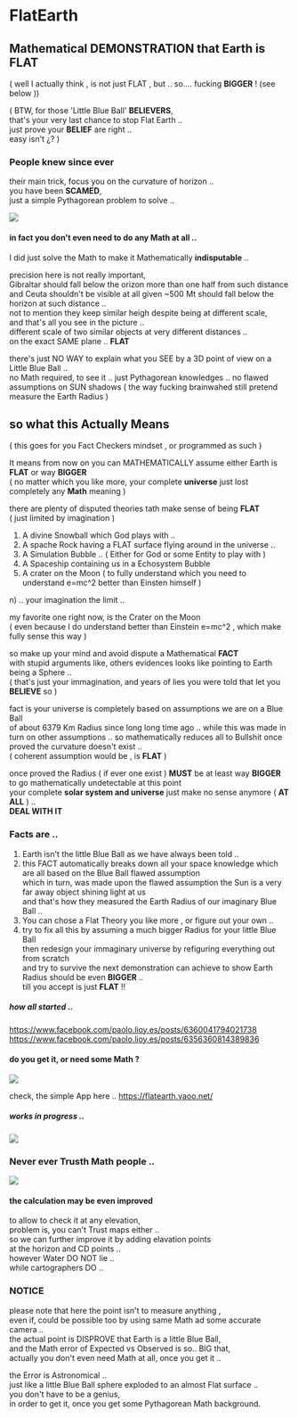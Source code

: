 # FlatEarth
## Mathematical DEMONSTRATION that Earth is FLAT 
( well I actually think , is not just FLAT , but .. so.... fucking **BIGGER** !  (see below ))  

( BTW, for those 'Little Blue Ball' **BELIEVERS**,  
  that's your very last chance to stop Flat Earth ..   
  just prove your **BELIEF** are right ..  
  easy isn't ¿? ) 

### People knew since ever
their main trick, focus you on the curvature of horizon ..  
you have been **SCAMED**,  
just a simple Pythagorean problem to solve ..  

![](flat-earth-in-one-sinle-shot.png)

#### in fact you don't even need to do any Math at all ..
I did just solve the Math to make it Mathematically **indisputable** ..  

precision here is not really important,  
Gibraltar should fall below the orizon more than one half from such distance  
and Ceuta shouldn't be visible at all given ~500 Mt should fall below the horizon at such distance ..  
not to mention they keep similar heigh despite being at different scale,  
and that's all you see in the picture ..  
different scale of two similar objects at very different distances ..    
on the exact SAME plane ..  **FLAT**  

there's just NO WAY to explain what you SEE by a 3D point of view on a Little Blue Ball ..  
no Math required, to see it .. just Pythagorean knowledges .. 
no flawed assumptions on SUN shadows 
( the way fucking brainwahed still pretend measure the Earth Radius )


## so what this Actually Means 
( this goes for you Fact Checkers mindset , or programmed as such )

It means from now on you can MATHEMATICALLY assume either Earth is **FLAT** or way **BIGGER**  
( no matter which you like more, your complete **universe** just lost completely any **Math** meaning  )

there are plenty of disputed theories tath make sense of being **FLAT**  
( just limited by imagination )  
1) A divine Snowball which God plays with ..  
2) A spache Rock having a FLAT surface flying around in the universe ..   
3) A Simulation Bubble ..  ( Either for God or some Entity to play with )
4) A Spaceship containing us in a Echosystem Bubble 
5) A crater on the Moon ( to fully understand which you need to understand e=mc^2 better than Einsten himself )  

n) .. your imagination the limit ..  

  my favorite one right now, is the Crater on the Moon  
( even because I do understand better than Einstein e=mc^2 , 
  which make fully sense this way )

so make up your mind and avoid dispute a Mathematical **FACT**  
with stupid arguments like,
others evidences looks like pointing to Earth being a Sphere ..   
( that's just your immagination, and years of lies you were told that let you **BELIEVE** so )

fact is your universe is completely based on assumptions we are on a Blue Ball  
of about 6379 Km Radius since long long time ago .. while this was made in turn on other assumptions .. 
so mathematically reduces all to Bullshit once proved the curvature doesn't exist ..  
( coherent assumption would be , is **FLAT** )

once proved the Radius ( if ever one exist ) **MUST** be at least way **BIGGER**  
to go mathematically undetectable at this point  
your complete **solar system and universe** just make no sense anymore ( **AT ALL** ) ..  
**DEAL WITH IT**  


### Facts are ..  
1) Earth isn't the little Blue Ball as we have always been told ..  
2) this FACT automatically breaks down all your space knowledge which are all based on the Blue Ball flawed assumption  
   which in turn, was made upon the flawed assumption the Sun is a very far away object shining light at us   
   and that's how they measured the Earth Radius of our imaginary Blue Ball ..  
3) You can chose a Flat Theory you like more , or figure out your own ..  
4) try to fix all this by assuming a much bigger Radius for your little Blue Ball  
   then redesign your immaginary universe by refiguring everything out from scratch   
   and try to survive the next demonstration can achieve to show Earth Radius should be even **BIGGER** ..  
   till you accept is just **FLAT** !!  
 

##### how all started ..  
https://www.facebook.com/paolo.lioy.es/posts/6360041794021738  
https://www.facebook.com/paolo.lioy.es/posts/6356360814389836  


#### do you get it, or need some Math ?
![](theProblem.png)

check, the simple App here .. 
 https://flatearth.yaoo.net/

##### works in progress ..
![](preview3.png)



### Never ever Trusth Math people ..
![](flawedArg.png)

#### the calculation may be even improved 
to allow to check it at any elevation,  
problem is, you can't Trust maps either ..  
so we can further improve it by adding elavation points  
at the horizon and CD points ..  
however Water DO NOT lie ..  
while cartographers DO ..  

### NOTICE
please note that here the point isn't to measure anything ,  
even if, could be possible too by using same Math ad some accurate camera ..  
the actual point is DISPROVE that Earth is a little Blue Ball,  
and the Math error of Expected vs Observed is so.. BIG that,   
actually you don't even need Math at all, once you get it ..   

the Error is Astronomical ..  
just like a little Blue Ball sphere exploded to an almost Flat surface ..  
you don't have to be a genius,  
in order to get it, once you get some Pythagorean Math background.  


